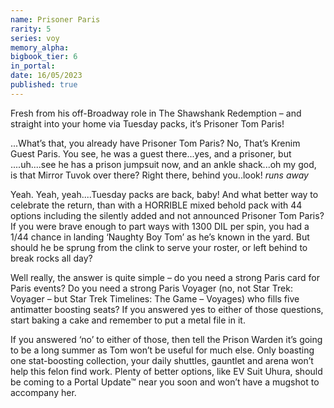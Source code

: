```yaml
---
name: Prisoner Paris
rarity: 5
series: voy
memory_alpha:
bigbook_tier: 6
in_portal:
date: 16/05/2023
published: true
---
```


Fresh from his off-Broadway role in The Shawshank Redemption – and straight into your home via Tuesday packs, it’s Prisoner Tom Paris!

...What’s that, you already have Prisoner Tom Paris?  No, That’s Krenim Guest Paris.  You see, he was a guest there...yes, and a prisoner, but ....uh....see he has a prison jumpsuit now, and an ankle shack...oh my god, is that Mirror Tuvok over there?  Right there, behind you..look!
*runs away*

Yeah. Yeah, yeah....Tuesday packs are back, baby!  And what better way to celebrate the return, than with a HORRIBLE mixed behold pack with 44 options including the silently added and not announced Prisoner Tom Paris?  If you were brave enough to part ways with 1300 DIL per spin, you had a 1/44 chance in landing ‘Naughty Boy Tom’ as he’s known in the yard.  But should he be sprung from the clink to serve your roster, or left behind to break rocks all day?

Well really, the answer is quite simple – do you need a strong Paris card for Paris events?  Do you need a strong Paris Voyager (no, not Star Trek: Voyager – but Star Trek Timelines: The Game – Voyages) who fills five antimatter boosting seats?  If you answered yes to either of those questions, start baking a cake and remember to put a metal file in it.

If you answered ‘no’ to either of those, then tell the Prison Warden it’s going to be a long summer as Tom won’t be useful for much else.  Only boasting one stat-boosting collection, your daily shuttles, gauntlet and arena won’t help this felon find work.  Plenty of better options, like EV Suit Uhura, should be coming to a Portal Update™ near you soon and won’t have a mugshot to accompany her.
